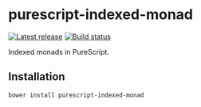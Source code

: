 # purescript-indexed-monad

[![Latest release](http://img.shields.io/github/release/garyb/purescript-indexed-monad.svg)](https://github.com/garyb/purescript-indexed-monad/releases)
[![Build status](https://travis-ci.org/garyb/purescript-indexed-monad.svg?branch=master)](https://travis-ci.org/garyb/purescript-indexed-monad)

Indexed monads in PureScript.

## Installation

```
bower install purescript-indexed-monad
```
